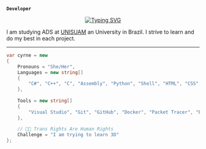 **`Developer`**

<div align="center">
  <a href="https://git.io/typing-svg">
    <img src="https://readme-typing-svg.demolab.com?font=Fira+Code&weight=500&size=22&pause=1000&color=FF00F6&center=true&vCenter=true&random=false&width=524&lines=%E2%8A%B9+Welcome+%E2%8A%B9+" alt="Typing SVG">
  </a>
</div>

<div align="left">
<p>I am studying ADS at <a href="https://www.unisuam.edu.br/">UNISUAM</a> an University in Brazil. I strive to learn and do my best in each project.</p>
</div>

___
  
```c#
var cyrne = new
{
    Pronouns = "She/Her",
    Languages = new string[] 
    { 
        "C#", "C++", "C", "Assembly", "Python", "Shell", "HTML", "CSS", "JavaScript", ".NET", "Unity" 
    },
    
    Tools = new string[] 
    { 
        "Visual Studio", "Git", "GitHub", "Docker", "Packet Tracer", "Bootstrap", "Linux" 
    },
    
    // 🏳️‍⚧ Trans Rights Are Human Rights
    Challenge = "I am trying to learn 3D"
};

```
